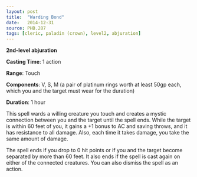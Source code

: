 ```yaml
---
layout: post
title:  "Warding Bond"
date:   2014-12-31
source: PHB.287
tags: [cleric, paladin (crown), level2, abjuration]
---
```


**2nd-level abjuration**

**Casting Time**: 1 action

**Range**: Touch

**Components**: V, S, M (a pair of platinum rings worth at least 50gp each, which you and the target must wear for the duration)

**Duration**: 1 hour

This spell wards a willing creature you touch and creates a mystic connection between you and the target until the spell ends. While the target is within 60 feet of you, it gains a +1 bonus to AC and saving throws, and it has resistance to all damage. Also, each time it takes damage, you take the same amount of damage.

The spell ends if you drop to 0 hit points or if you and the target become separated by more than 60 feet. It also ends if the spell is cast again on either of the connected creatures. You can also dismiss the spell as an action.
